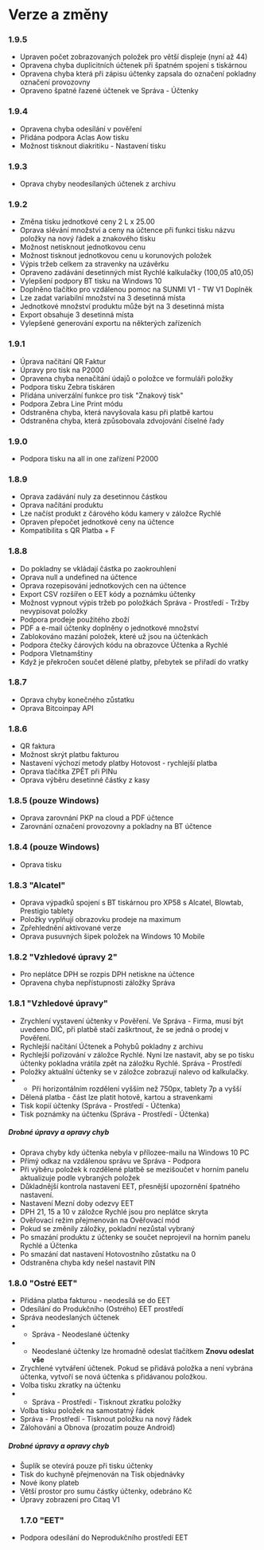 # Verze a změny

### 1.9.5

* Upraven počet zobrazovaných položek pro větší displeje \(nyní až 44\)
* Opravena chyba duplicitních účtenek při špatném spojení s tiskárnou
* Opravena chyba která při zápisu účtenky zapsala do označení pokladny označení provozovny
* Opraveno špatné řazené účtenek ve Správa - Účtenky

### 1.9.4

* Opravena chyba odesílání v pověření
* Přidána podpora Aclas Aow tisku
* Možnost tisknout diakritiku - Nastavení tisku

### 1.9.3

* Oprava chyby neodesílaných účtenek z archivu

### 1.9.2

* Změna tisku jednotkové ceny 2 L x 25.00
* Oprava slévání množství a ceny na účtence při funkci tisku názvu položky na nový řádek a znakového tisku
* Možnost netisknout jednotkovou cenu
* Možnost tisknout jednotkovou cenu u korunových položek
* Výpis tržeb celkem za stravenky na uzávěrku
* Opraveno zadávání desetinných míst Rychlé kalkulačky \(100,05 a10,05\)
* Vylepšení podpory BT tisku na Windows 10
* Doplněno tlačítko pro vzdálenou pomoc na SUNMI V1 - TW V1 Doplněk
* Lze zadat variabilní množství na 3 desetinná místa
* Jednotkové množství produktu může být na 3 desetinná místa
* Export obsahuje 3 desetinná místa
* Vylepšené generování exportu na některých zařízeních

### 1.9.1

* Úprava načítání QR Faktur
* Úpravy pro tisk na P2000
* Opravena chyba nenačítání údajů o položce ve formuláři položky
* Podpora tisku Zebra tiskáren
* Přidána univerzální funkce pro tisk "Znakový tisk"
* Podpora Zebra Line Print módu
* Odstraněna chyba, která navyšovala kasu při platbě kartou
* Odstraněna chyba, která způsobovala zdvojování číselné řady

### 1.9.0

* Podpora tisku na all in one zařízení P2000

### 1.8.9

* Oprava  zadávání nuly za desetinnou částkou
* Oprava načítání produktu
* Lze načíst produkt z čárového kódu kamery v záložce Rychlé
* Opraven přepočet jednotkové ceny na účtence
* Kompatibilita s QR Platba + F

### 1.8.8

* Do pokladny se vkládají částka po zaokrouhlení
* Oprava null a undefined na účtence
* Oprava rozepisování jednotkových cen na účtence
* Export CSV rozšířen o EET kódy a poznámku účtenky
* Možnost vypnout výpis tržeb po položkách Správa - Prostředí - Tržby nevypisovat položky
* Podpora prodeje použitého zboží
* PDF a e-mail účtenky doplněny o jednotkové množství
* Zablokováno mazání položek, které už jsou na účtenkách
* Podpora čtečky čárových kódu na obrazovce Účtenka a Rychlé
* Podpora VIetnamštiny
* Když je překročen součet dělené platby, přebytek se přiřadí do vratky

### 1.8.7

* Oprava chyby konečného zůstatku
* Oprava Bitcoinpay API

### 1.8.6

* QR faktura
* Možnost skrýt platbu fakturou
* Nastavení výchozí metody platby Hotovost - rychlejší platba
* Oprava tlačítka ZPĚT při PINu
* Oprava výběru desetinné částky z kasy

### 1.8.5 \(pouze Windows\)

* Oprava zarovnání PKP na cloud a PDF účtence
* Zarovnání označení provozovny a pokladny na BT účtence

### 1.8.4 \(pouze Windows\)

* Oprava tisku

### 1.8.3 "Alcatel"

* Oprava výpadků spojení s BT tiskárnou pro XP58 s Alcatel, Blowtab, Prestigio tablety
* Položky vyplňují obrazovku prodeje na maximum
* Zpřehlednění aktivované verze
* Oprava pusuvných šipek položek na Windows 10 Mobile

### 1.8.2 "Vzhledové úpravy 2"

* Pro neplátce DPH se rozpis DPH netiskne na účtence
* Opravena chyba nepřístupnosti záložky Správa

### 1.8.1 "Vzhledové úpravy"

* Zrychlení vystavení účtenky v Pověření. Ve Správa - Firma, musí být uvedeno DIČ, při platbě stačí zaškrtnout, že se jedná o prodej v Pověření. 
* Rychlejší načítání Účtenek a Pohybů pokladny z archivu
* Rychlejší pořizování v záložce Rychlé. Nyní lze nastavit, aby se po tisku účtenky pokladna vrátila zpět na záložku Rychlé. Správa - Prostředí
* Položky aktuální účtenky se v záložce zobrazují nalevo od kalkulačky. 
* * Při horizontálním rozdělení vyšším než 750px, tablety 7p a vyšší
* Dělená platba - část lze platit hotově, kartou a stravenkami
* Tisk kopií účtenky \(Správa - Prostředí - Účtenka\)
* Tisk poznámky na účtenku \(Správa - Prostředí - Účtenka\)

##### Drobné úpravy a opravy chyb

* Oprava chyby kdy účtenka nebyla v přílozee-mailu na Windows 10 PC
* Přímý odkaz na vzdálenou správu ve Správa - Podpora
* Při výběru položek k rozdělené platbě se mezišoučet v horním panelu aktualizuje podle vybraných položek
* Důkladnější kontrola nastavení EET, přesnější upozornění špatného nastavení.
* Nastavení Mezní doby odezvy EET
* DPH 21, 15 a 10 v záložce Rychlé jsou pro neplátce skryta
* Ověřovací režim přejmenován na Ověřovací mód
* Pokud se změnily záložky, pokladní nezůstal vybraný
* Po smazání produktu z účtenky se součet neprojevil na horním panelu Rychlé a Účtenka
* Po smazání dat nastavení Hotovostního zůstatku na 0
* Odstraněna chyba kdy nešel nastavit PIN

### 1.8.0 "Ostré EET"

* Přidána platba fakturou - neodesílá se do EET
* Odesílání do Produkčního \(Ostrého\) EET prostředí
* Správa neodeslaných účtenek
* * Správa - Neodeslané účtenky
* * Neodeslané účtenky lze hromadně odeslat tlačítkem **Znovu odeslat vše**
* Zrychlené vytváření účtenek. Pokud se přidává položka a není vybrána účtenka, vytvoří se nová účtenka s přidávanou položkou.
* Volba tisku zkratky na účtenku
* * Správa - Prostředí - Tisknout zkratku položky
* Volba tisku položek na samostatný řádek
* Správa - Prostředí - Tisknout položku na nový řádek
* Zálohování a Obnova \(prozatím pouze Android\)

##### Drobné úpravy a opravy chyb

* Šuplík se otevírá pouze při tisku účtenky
* Tisk do kuchyně přejmenován na Tisk objednávky
* Nové ikony plateb
* Větší prostor pro sumu částky účtenky, odebráno Kč
* Úpravy zobrazení pro Citaq V1
  ### 1.7.0 "EET"
* Podpora odesílání do Neprodukčního prostředí EET



